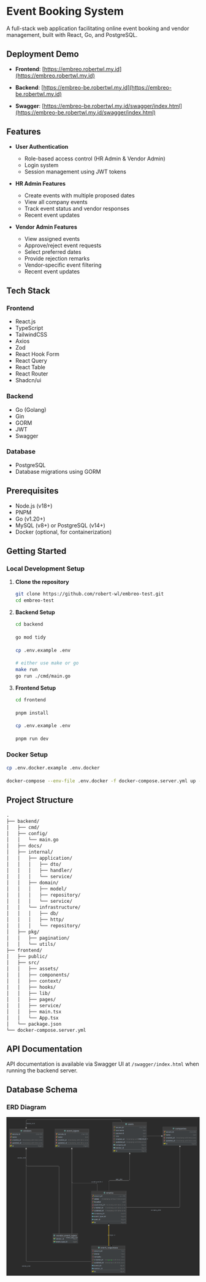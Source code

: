 # Event Booking System

A full-stack web application facilitating online event booking and vendor management, built with React, Go, and PostgreSQL.

## Deployment Demo

- **Frontend**: [https://embreo.robertwl.my.id](https://embreo.robertwl.my.id)
- **Backend**: [https://embreo-be.robertwl.my.id](https://embreo-be.robertwl.my.id)

- **Swagger**: [https://embreo-be.robertwl.my.id/swagger/index.html](https://embreo-be.robertwl.my.id/swagger/index.html)

## Features

- **User Authentication**
    - Role-based access control (HR Admin & Vendor Admin)
    - Login system
    - Session management using JWT tokens

- **HR Admin Features**
    - Create events with multiple proposed dates
    - View all company events
    - Track event status and vendor responses
    - Recent event updates

- **Vendor Admin Features**
    - View assigned events
    - Approve/reject event requests
    - Select preferred dates
    - Provide rejection remarks
    - Vendor-specific event filtering
    - Recent event updates

## Tech Stack

### Frontend
- React.js
- TypeScript
- TailwindCSS
- Axios
- Zod
- React Hook Form
- React Query
- React Table
- React Router
- Shadcn/ui

### Backend
- Go (Golang)
- Gin
- GORM
- JWT
- Swagger

### Database
- PostgreSQL
- Database migrations using GORM

## Prerequisites

- Node.js (v18+)
- PNPM
- Go (v1.20+)
- MySQL (v8+) or PostgreSQL (v14+)
- Docker (optional, for containerization)

## Getting Started

### Local Development Setup

1. **Clone the repository**
   ```bash
   git clone https://github.com/robert-wl/embreo-test.git
   cd embreo-test
   ```

2. **Backend Setup**
   ```bash
   cd backend

   go mod tidy
   
   cp .env.example .env
   
   # either use make or go
   make run 
   go run ./cmd/main.go
   ```

3. **Frontend Setup**
   ```bash
   cd frontend
   
   pnpm install
   
   cp .env.example .env
   
   pnpm run dev
   ```

### Docker Setup

```bash
cp .env.docker.example .env.docker

docker-compose --env-file .env.docker -f docker-compose.server.yml up --build -d
```

## Project Structure

```
.
├── backend/
│   ├── cmd/
│   ├── config/
│   │   └── main.go
│   ├── docs/
│   ├── internal/
│   │   ├── application/
│   │   │   ├── dto/
│   │   │   ├── handler/
│   │   │   └── service/
│   │   ├── domain/
│   │   │   ├── model/
│   │   │   ├── repository/
│   │   │   └── service/
│   │   └── infrastructure/
│   │   │   ├── db/
│   │   │   ├── http/
│   │   │   └── repository/
│   ├── pkg/
│   │   ├── pagination/
│   │   └── utils/
├── frontend/
│   ├── public/
│   ├── src/
│   │   ├── assets/
│   │   ├── components/
│   │   ├── context/
│   │   ├── hooks/
│   │   ├── lib/
│   │   ├── pages/
│   │   ├── service/
│   │   ├── main.tsx
│   │   └── App.tsx
│   └── package.json
└── docker-compose.server.yml
```
## API Documentation

API documentation is available via Swagger UI at `/swagger/index.html` when running the backend server.

## Database Schema

### ERD Diagram

![ERD Diagram](./.github/images/database.png)